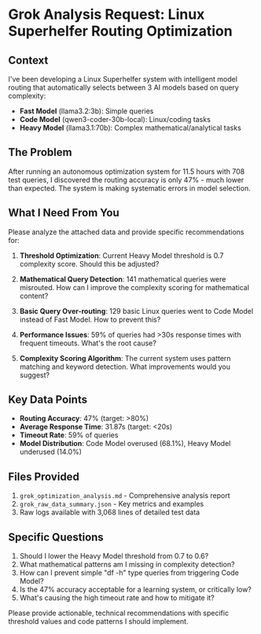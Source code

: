 # Grok Analysis Request: Linux Superhelfer Routing Optimization

## Context
I've been developing a Linux Superhelfer system with intelligent model routing that automatically selects between 3 AI models based on query complexity:

- **Fast Model** (llama3.2:3b): Simple queries
- **Code Model** (qwen3-coder-30b-local): Linux/coding tasks  
- **Heavy Model** (llama3.1:70b): Complex mathematical/analytical tasks

## The Problem
After running an autonomous optimization system for 11.5 hours with 708 test queries, I discovered the routing accuracy is only 47% - much lower than expected. The system is making systematic errors in model selection.

## What I Need From You
Please analyze the attached data and provide specific recommendations for:

1. **Threshold Optimization**: Current Heavy Model threshold is 0.7 complexity score. Should this be adjusted?

2. **Mathematical Query Detection**: 141 mathematical queries were misrouted. How can I improve the complexity scoring for mathematical content?

3. **Basic Query Over-routing**: 129 basic Linux queries went to Code Model instead of Fast Model. How to prevent this?

4. **Performance Issues**: 59% of queries had >30s response times with frequent timeouts. What's the root cause?

5. **Complexity Scoring Algorithm**: The current system uses pattern matching and keyword detection. What improvements would you suggest?

## Key Data Points
- **Routing Accuracy**: 47% (target: >80%)
- **Average Response Time**: 31.87s (target: <20s)  
- **Timeout Rate**: 59% of queries
- **Model Distribution**: Code Model overused (68.1%), Heavy Model underused (14.0%)

## Files Provided
1. `grok_optimization_analysis.md` - Comprehensive analysis report
2. `grok_raw_data_summary.json` - Key metrics and examples
3. Raw logs available with 3,068 lines of detailed test data

## Specific Questions
1. Should I lower the Heavy Model threshold from 0.7 to 0.6?
2. What mathematical patterns am I missing in complexity detection?
3. How can I prevent simple "df -h" type queries from triggering Code Model?
4. Is the 47% accuracy acceptable for a learning system, or critically low?
5. What's causing the high timeout rate and how to mitigate it?

Please provide actionable, technical recommendations with specific threshold values and code patterns I should implement.
